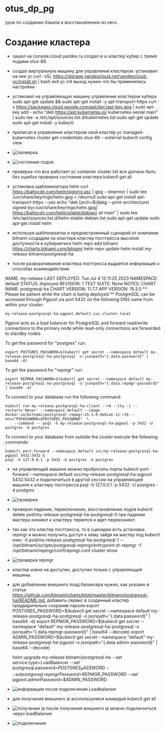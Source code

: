 # otus_dp_pg
урок по созданию бэкапа и восстановлению из него.

# Создание кластера
- зашел на console.cloud.yandex.ru
  создал в ui кластер кубер с тремя подами otus-66.
- создал виртуальную машину для управления кластером.
  установил на нее yc
  curl -sSL https://storage.yandexcloud.net/yandexcloud-yc/install.sh | bash
  exit
  yc init
  выход нужен что бы применились настройки
- установил на управляющую машину управление кластером кубера
  sudo apt-get update && sudo apt-get install -y apt-transport-https
  curl -s https://packages.cloud.google.com/apt/doc/apt-key.gpg | sudo apt-key add -
  echo "deb https://apt.kubernetes.io/ kubernetes-xenial main" | sudo tee -a /etc/apt/sources.list.d/kubernetes.list
  sudo apt-get update
  sudo apt-get install -y kubectl
- прописал в управление кластером свой кластер
  yc managed-kubernetes cluster get-credentials otus-66 --external
  kubectl config view
- ![проверка](../picture/lesson_09/p_02.png)
- ![состояние подов](../picture/lesson_09/p_03.png)
- проверка что все работает
  yc container cluster list 
  все должно быть без ошибок
  проверка состояния кластера
  kubectl get all
- установка шаблонизатора helm
  curl https://baltocdn.com/helm/signing.asc | gpg --dearmor | sudo tee /usr/share/keyrings/helm.gpg > /dev/null
  sudo apt-get install apt-transport-https --yes
  echo "deb [arch=$(dpkg --print-architecture) signed-by=/usr/share/keyrings/helm.gpg] https://baltocdn.com/helm/stable/debian/ all main" | sudo tee /etc/apt/sources.list.d/helm-stable-debian.list
  sudo apt-get update
  sudo apt-get install helm

- используя шаблонизатор и преднастроенный сценарий от компании bitnami создадим на кластере кластер постгресса высокой доступности в кубернетисе
  helm repo add bitnami https://charts.bitnami.com/bitnami
  helm repo update
  helm install my-release bitnami/postgresql-ha

- после разворачивания кластера постгресса выдается информация о способах взаимодействия:

NAME: my-release
LAST DEPLOYED: Tue Jul  4 12:11:25 2023
NAMESPACE: default
STATUS: deployed
REVISION: 1
TEST SUITE: None
NOTES:
CHART NAME: postgresql-ha
CHART VERSION: 11.7.7
APP VERSION: 15.3.0
** Please be patient while the chart is being deployed **
PostgreSQL can be accessed through Pgpool via port 5432 on the following DNS name from within your cluster:

    my-release-postgresql-ha-pgpool.default.svc.cluster.local

Pgpool acts as a load balancer for PostgreSQL and forward read/write connections to the primary node while read-only connections are forwarded to standby nodes.

To get the password for "postgres" run:

    export POSTGRES_PASSWORD=$(kubectl get secret --namespace default my-release-postgresql-ha-postgresql -o jsonpath="{.data.password}" | base64 -d)

To get the password for "repmgr" run:

    export REPMGR_PASSWORD=$(kubectl get secret --namespace default my-release-postgresql-ha-postgresql -o jsonpath="{.data.repmgr-password}" | base64 -d)

To connect to your database run the following command:

    kubectl run my-release-postgresql-ha-client --rm --tty -i --restart='Never' --namespace default --image docker.io/bitnami/postgresql-repmgr:15.3.0-debian-11-r16 --env="PGPASSWORD=$POSTGRES_PASSWORD"  \
        --command -- psql -h my-release-postgresql-ha-pgpool -p 5432 -U postgres -d postgres

To connect to your database from outside the cluster execute the following commands:

    kubectl port-forward --namespace default svc/my-release-postgresql-ha-pgpool 5432:5432 &
    psql -h 127.0.0.1 -p 5432 -U postgres -d postgres


- на управляющей машине можно пробросить порты
  kubectl port-forward --namespace default svc/my-release-postgresql-ha-pgpool 5432:5432
  и подключиться в другой сессии на управляющей машине к кластеру постгресса
  psql -h 127.0.0.1 -p 5432 -U postgres -d postgres
- ![проверка](../picture/lesson_09/p_01.png)
- проверил падение, переключение, восстановление подов
  kubectl delete pod/my-release-postgresql-ha-postgresql-0
  при падении мастера коннект к кластеру теряется и идет переконнект.
- так как это кластер постгресса, то в сценарии есть установка repmgr и можно получить доступ к нему зайдя на мастер под
  kubectl exec -it pod/my-release-postgresql-ha-postgresql-1 -- /opt/bitnami/scripts/postgresql-repmgr/entrypoint.sh repmgr -f /opt/bitnami/repmgr/conf/repmgr.conf cluster show
- ![проверка repmgr](../picture/lesson_09/p_04.png)
- кластер извне не доступен, доступен только с управляющей машины.
- для добавление внешнего лоад балансера нужно, как указано в статье https://github.com/bitnami/charts/blob/master/bitnami/postgresql-ha/README.md, добавить сервис в созданный кластер
  предварительно сохранив пароли
  export POSTGRES_PASSWORD=$(kubectl get secret --namespace default my-release-postgresql-ha-postgresql -o jsonpath="{.data.password}" | base64 -d)
  export REPMGR_PASSWORD=$(kubectl get secret --namespace "default" my-release-postgresql-ha-postgresql -o jsonpath="{.data.repmgr-password}" | base64 --decode)
  export ADMIN_PASSWORD=$(kubectl get secret --namespace "default" my-release-postgresql-ha-pgpool -o jsonpath="{.data.admin-password}" | base64 --decode)

  helm upgrade my-release bitnami/postgresql-ha --set service.type=LoadBalancer --set postgresql.password=$POSTGRES_PASSWORD --set postgresql.repmgrPassword=$REPMGR_PASSWORD --set pgpool.adminPassword=$ADMIN_PASSWORD
- ![информация после подключения Loadbalanser](../picture/lesson_09/p_05.png)
- для получения внешнего ip воспользуемся командой
  kubectl get all
- ![получение ip](../picture/lesson_09/p_06.png)
  после получения внешнего ip можно подключиться через loadBalanser 
- ![подключение](../picture/lesson_09/p_07.png)
  
